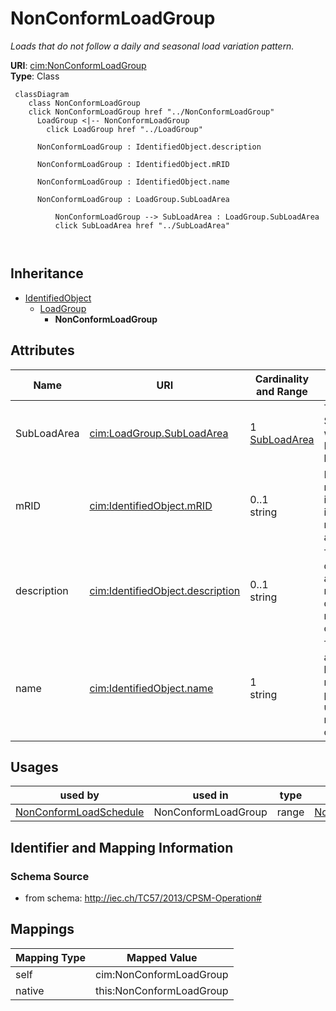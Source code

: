 # NonConformLoadGroup


_Loads that do not follow a daily and seasonal load variation pattern._





**URI**: [cim:NonConformLoadGroup](http://iec.ch/TC57/2013/CIM-schema-cim16#NonConformLoadGroup)<br />
**Type**: Class




```mermaid
 classDiagram
    class NonConformLoadGroup
    click NonConformLoadGroup href "../NonConformLoadGroup"
      LoadGroup <|-- NonConformLoadGroup
        click LoadGroup href "../LoadGroup"
      
      NonConformLoadGroup : IdentifiedObject.description
        
      NonConformLoadGroup : IdentifiedObject.mRID
        
      NonConformLoadGroup : IdentifiedObject.name
        
      NonConformLoadGroup : LoadGroup.SubLoadArea
        
          NonConformLoadGroup --> SubLoadArea : LoadGroup.SubLoadArea
          click SubLoadArea href "../SubLoadArea"
        
      
```





## Inheritance
* [IdentifiedObject](IdentifiedObject.md)
    * [LoadGroup](LoadGroup.md)
        * **NonConformLoadGroup**



## Attributes


| Name | URI | Cardinality and Range | Description | Inheritance |
| ---  | --- | --- | --- | --- |
| SubLoadArea | [cim:LoadGroup.SubLoadArea](http://iec.ch/TC57/2013/CIM-schema-cim16#LoadGroup.SubLoadArea) | 1 <br />  [SubLoadArea](SubLoadArea.md)  | The SubLoadArea where the Loadgroup belongs | [LoadGroup](LoadGroup.md) |
| mRID | [cim:IdentifiedObject.mRID](http://iec.ch/TC57/2013/CIM-schema-cim16#IdentifiedObject.mRID) | 0..1 <br />  string  | Master resource identifier issued by a model authority | [IdentifiedObject](IdentifiedObject.md) |
| description | [cim:IdentifiedObject.description](http://iec.ch/TC57/2013/CIM-schema-cim16#IdentifiedObject.description) | 0..1 <br />  string  | The description is a free human readable text describing or naming the object | [IdentifiedObject](IdentifiedObject.md) |
| name | [cim:IdentifiedObject.name](http://iec.ch/TC57/2013/CIM-schema-cim16#IdentifiedObject.name) | 1 <br />  string  | The name is any free human readable and possibly non unique text naming the o... | [IdentifiedObject](IdentifiedObject.md) |





## Usages

| used by | used in | type | used |
| ---  | --- | --- | --- |
| [NonConformLoadSchedule](NonConformLoadSchedule.md) | NonConformLoadGroup | range | [NonConformLoadGroup](NonConformLoadGroup.md) |






## Identifier and Mapping Information







### Schema Source


* from schema: http://iec.ch/TC57/2013/CPSM-Operation#





## Mappings

| Mapping Type | Mapped Value |
| ---  | ---  |
| self | cim:NonConformLoadGroup |
| native | this:NonConformLoadGroup |




